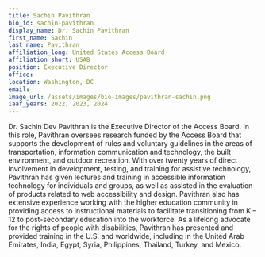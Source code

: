 ```yaml
---
title: Sachin Pavithran
bio_id: sachin-pavithran
display_name: Dr. Sachin Pavithran
first_name: Sachin
last_name: Pavithran
affiliation_long: United States Access Board
affiliation_short: USAB
position: Executive Director
office: 
location: Washington, DC
email: 
image_url: /assets/images/bio-images/pavithran-sachin.png
iaaf_years: 2022, 2023, 2024
---
```

Dr. Sachin Dev Pavithran is the Executive Director of the Access Board. In this role, Pavithran oversees research funded by the Access Board that supports the development of rules and voluntary guidelines in the areas of transportation, information communication and technology, the built environment, and outdoor recreation. With over twenty years of direct involvement in development, testing, and training for assistive technology, Pavithran has given lectures and training in accessible information technology for individuals and groups, as well as assisted in the evaluation of products related to web accessibility and design. Pavithran also has extensive experience working with the higher education community in providing access to instructional materials to facilitate transitioning from K – 12 to post-secondary education into the workforce. As a lifelong advocate for the rights of people with disabilities, Pavithran has presented and provided training in the U.S. and worldwide, including in the United Arab Emirates, India, Egypt, Syria, Philippines, Thailand, Turkey, and Mexico.